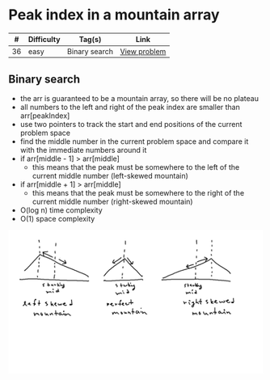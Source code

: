 # Peak index in a mountain array

| #   | Difficulty | Tag(s)        | Link                                                                          |
| --- | ---------- | ------------- | ----------------------------------------------------------------------------- |
| 36  | easy       | Binary search | [View problem](https://leetcode.com/problems/peak-index-in-a-mountain-array/) |

## Binary search

- the arr is guaranteed to be a mountain array, so there will be no plateau
- all numbers to the left and right of the peak index are smaller than arr[peakIndex]
- use two pointers to track the start and end positions of the current problem space
- find the middle number in the current problem space and compare it with the immediate numbers around it
- if arr[middle - 1] > arr[middle]
  - this means that the peak must be somewhere to the left of the current middle number (left-skewed mountain)
- if arr[middle + 1] > arr[middle]
  - this means that the peak must be somewhere to the right of the current middle number (right-skewed mountain)
- O(log n) time complexity
- O(1) space complexity

![](./peak-index-in-mountain-array.png)
